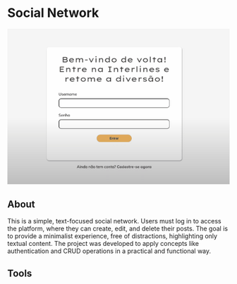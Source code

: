 <h1>Social Network</h1>

![rede-social](https://github.com/michelekluck/rede-social/blob/main/public/rede-social.gif)

<h2>About</h2>
<p>This is a simple, text-focused social network. Users must log in to access the platform, where they can create, edit, and delete their posts. The goal is to provide a minimalist experience, free of distractions, highlighting only textual content. The project was developed to apply concepts like authentication and CRUD operations in a practical and functional way.</p>

<h2>Tools</h2>


